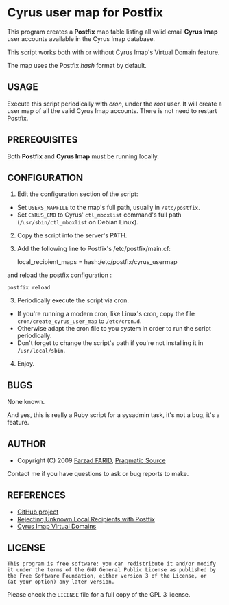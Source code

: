 Cyrus user map for Postfix
==========================

This program creates a **Postfix** map table listing all valid email **Cyrus Imap**
user accounts available in the Cyrus Imap database.

This script works both with or without Cyrus Imap's Virtual Domain
feature.

The map uses the Postfix *hash* format by default.


USAGE
-----

Execute this script periodically with *cron*, under the *root* user.
It will create a user map of all the valid Cyrus Imap accounts. There is
not need to restart Postfix.

PREREQUISITES
-------------

Both **Postfix** and **Cyrus Imap** must be running locally.

CONFIGURATION
-------------

1) Edit the configuration section of the script:

* Set `USERS_MAPFILE` to the map's full path, usually in `/etc/postfix`.
* Set `CYRUS_CMD` to Cyrus' `ctl_mboxlist` command's full path (`/usr/sbin/ctl_mboxlist`
  on Debian Linux).

2) Copy the script into the server's PATH.

3) Add the following line to Postfix's /etc/postfix/main.cf:

    local_recipient_maps = hash:/etc/postfix/cyrus_usermap

and reload the postfix configuration :

    postfix reload

3) Periodically execute the script via cron.

* If you're running a modern cron, like Linux's cron, copy the file
  `cron/create_cyrus_user_map` to `/etc/cron.d`.
* Otherwise adapt the cron file to you system in order to run the script
  periodically.
* Don't forget to change the script's path if you're not installing it in
  `/usr/local/sbin`.

4) Enjoy.


BUGS
----

None known.

And yes, this is really a Ruby script for a sysadmin task, it's not a bug, it's a feature.

AUTHOR
------

* Copyright (C) 2009 [Farzad FARID](mailto:ffarid@pragmatic-source.com), [Pragmatic Source](http://www.pragmatic-source.com/)

Contact me if you have questions to ask or bug reports to make.

REFERENCES
----------

* [GitHub project](http://github.com/Farzy/cyrus-user-map/)
* [Rejecting Unknown Local Recipients with Postfix](http://www.postfix.org/LOCAL_RECIPIENT_README.html)
* [Cyrus Imap Virtual Domains](http://cyrusimap.web.cmu.edu/imapd/install-virtdomains.html)

LICENSE
-------

    This program is free software: you can redistribute it and/or modify
    it under the terms of the GNU General Public License as published by
    the Free Software Foundation, either version 3 of the License, or
    (at your option) any later version.

Please check the `LICENSE` file for a full copy of the GPL 3 license.
